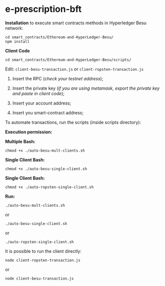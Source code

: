 # e-prescription-bft

  
  
**Installation**
 to execute smart contracts methods in Hyperledger Besu network:

    cd smart_contracts/Ethereum-and-HyperLedger-Besu/
    npm install

**Client Code**

    cd smart_contracts/Ethereum-and-HyperLedger-Besu/scripts/
Edit: `client-besu-transaction.js` or `client-ropsten-transaction.js`
  

1. Insert the RPC (*check your testnet address*);

2. Insert the private key (*if you are using metamask, export the private key and paste in client code*);

3. Insert your account address;
4. Insert you smart-contract address;

  

To automate transactions, run the scripts (inside scripts directory):

**Execution permission:**

  
**Multiple Bash:**

    chmod +x ./auto-besu-mult-clients.sh

**Single Client Bash:**

    chmod +x ./auto-besu-single-client.sh

**Single Client Bash:**

    chmod +x ./auto-ropsten-single-client.sh

**Run:**

    ./auto-besu-mult-clients.sh

or

    ./auto-besu-single-client.sh

or

    ./auto-ropsten-single-client.sh

It is possible to run the client directly:

    node client-ropsten-transaction.js
or

    node client-besu-transaction.js
